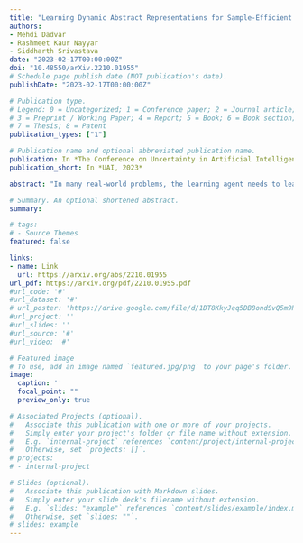 ```yaml
---
title: "Learning Dynamic Abstract Representations for Sample-Efficient Reinforcement Learning"
authors:
- Mehdi Dadvar
- Rashmeet Kaur Nayyar
- Siddharth Srivastava
date: "2023-02-17T00:00:00Z"
doi: "10.48550/arXiv.2210.01955"
# Schedule page publish date (NOT publication's date).
publishDate: "2023-02-17T00:00:00Z"

# Publication type.
# Legend: 0 = Uncategorized; 1 = Conference paper; 2 = Journal article;
# 3 = Preprint / Working Paper; 4 = Report; 5 = Book; 6 = Book section;
# 7 = Thesis; 8 = Patent
publication_types: ["1"]

# Publication name and optional abbreviated publication name.
publication: In *The Conference on Uncertainty in Artificial Intelligence, (In submission) 2023*
publication_short: In *UAI, 2023*

abstract: "In many real-world problems, the learning agent needs to learn a problem's abstractions and solution simultaneously. However, most such abstractions need to be designed and refined by hand for different problems and domains of application. This paper presents a novel top-down approach for constructing state abstractions while carrying out reinforcement learning. Starting with state variables and a simulator, it presents a novel domain-independent approach for dynamically computing an abstraction based on the dispersion of Q-values in abstract states as the agent continues acting and learning. Extensive empirical evaluation on multiple domains and problems shows that this approach automatically learns abstractions that are finely-tuned to the problem, yield powerful sample efficiency, and result in the RL agent significantly outperforming existing approaches."

# Summary. An optional shortened abstract.
summary: 

# tags:
# - Source Themes
featured: false

links:
- name: Link
  url: https://arxiv.org/abs/2210.01955
url_pdf: https://arxiv.org/pdf/2210.01955.pdf
#url_code: '#'
#url_dataset: '#'
# url_poster: 'https://drive.google.com/file/d/1DT8KkyJeq5DB8ondSvQ5m9RCspVUZRkL/view'
#url_project: ''
#url_slides: ''
#url_source: '#'
#url_video: '#'

# Featured image
# To use, add an image named `featured.jpg/png` to your page's folder. 
image:
  caption: ''
  focal_point: ""
  preview_only: true

# Associated Projects (optional).
#   Associate this publication with one or more of your projects.
#   Simply enter your project's folder or file name without extension.
#   E.g. `internal-project` references `content/project/internal-project/index.md`.
#   Otherwise, set `projects: []`.
# projects:
# - internal-project

# Slides (optional).
#   Associate this publication with Markdown slides.
#   Simply enter your slide deck's filename without extension.
#   E.g. `slides: "example"` references `content/slides/example/index.md`.
#   Otherwise, set `slides: ""`.
# slides: example
---
```


<!-- {{% alert note %}}
Click the *Cite* button above to demo the feature to enable visitors to import publication metadata into their reference management software.
{{% /alert %}}

{{% alert note %}}
Click the *Slides* button above to demo Academic's Markdown slides feature.
{{% /alert %}}

Supplementary notes can be added here, including [code and math](https://sourcethemes.com/academic/docs/writing-markdown-latex/). -->